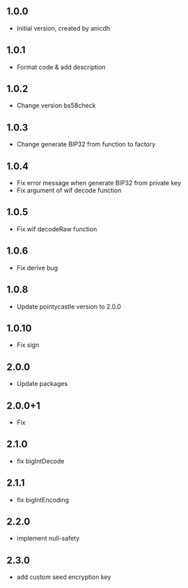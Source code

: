 ## 1.0.0

- Initial version, created by anicdh

## 1.0.1

- Format code & add description

## 1.0.2

- Change version bs58check

## 1.0.3

- Change generate BIP32 from function to factory

## 1.0.4

- Fix error message when generate BIP32 from private key
- Fix argument of wif decode function

## 1.0.5

- Fix wif decodeRaw function

## 1.0.6

- Fix derive bug

## 1.0.8

- Update pointycastle version to 2.0.0

## 1.0.10

- Fix sign

## 2.0.0

- Update packages

## 2.0.0+1

- Fix

## 2.1.0
- fix bigIntDecode

## 2.1.1
- fix bigIntEncoding

## 2.2.0
- implement null-safety

## 2.3.0
- add custom seed encryption key